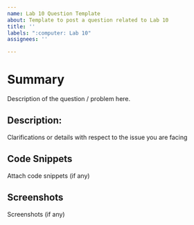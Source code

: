 ```yaml
---
name: Lab 10 Question Template
about: Template to post a question related to Lab 10
title: ''
labels: ":computer: Lab 10"
assignees: ''

---
```


# Summary

Description of the question / problem here.

## Description:

Clarifications or details with respect to the issue you are facing

## Code Snippets

Attach code snippets (if any)

## Screenshots

Screenshots (if any)
